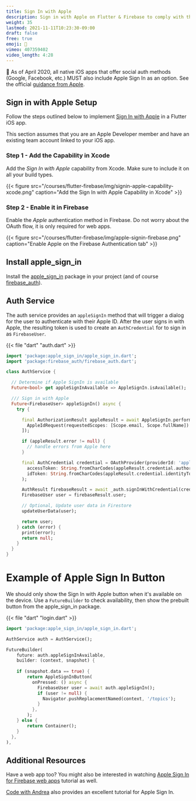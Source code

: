 ```yaml
---
title: Sign In with Apple
description: Sign in with Apple on Flutter & Firebase to comply with the latest iOS requirements
weight: 35
lastmod: 2021-11-11T10:23:30-09:00
draft: false
free: true
emoji: 🍎
vimeo: 407359402
video_length: 4:28
---
```


🚨 As of April 2020, all native iOS apps that offer social auth methods (Google, Facebook, etc.) MUST also include Apple Sign In as an option. See the official [guidance from Apple](https://developer.apple.com/app-store/review/guidelines/#sign-in-with-apple). 

## Sign in with Apple Setup

Follow the steps outlined below to implement [Sign In with Apple](https://developer.apple.com/sign-in-with-apple/) in a Flutter iOS app.

This section assumes that you are an Apple Developer member and have an existing team account linked to your iOS app. 

### Step 1 - Add the Capability in Xcode

Add the *Sign In with Apple* capability from Xcode. Make sure to include it on all your build types. 

{{< figure src="/courses/flutter-firebase/img/signin-apple-capability-xcode.png" caption="Add the Sign In with Apple Capability in Xcode" >}}

### Step 2 - Enable it in Firebase

Enable the *Apple* authentication method in Firebase. Do not worry about the OAuth flow, it is only required for web apps. 

{{< figure src="/courses/flutter-firebase/img/apple-signin-firebase.png" caption="Enable Apple on the Firebase Authentication tab" >}}


## Install apple_sign_in

Install the [apple_sign_in](https://pub.dev/packages/apple_sign_in) package in your project (and of course [firebase_auth](https://pub.dev/packages/firebase_auth)).


## Auth Service

The auth service provides an `appleSignIn` method that will trigger a dialog for the user to authenticate with their Apple ID. After the user signs in with Apple, the resulting token is used to create an `AuthCredential` for to sign in as `FirebaseUser`. 

{{< file "dart" "auth.dart" >}}
```dart
import 'package:apple_sign_in/apple_sign_in.dart';
import 'package:firebase_auth/firebase_auth.dart';

class AuthService {

  // Determine if Apple SignIn is available
  Future<bool> get appleSignInAvailable => AppleSignIn.isAvailable();

  /// Sign in with Apple
  Future<FirebaseUser> appleSignIn() async {
    try {

      final AuthorizationResult appleResult = await AppleSignIn.performRequests([
        AppleIdRequest(requestedScopes: [Scope.email, Scope.fullName])
      ]);

      if (appleResult.error != null) {
        // handle errors from Apple here
      }

      final AuthCredential credential = OAuthProvider(providerId: 'apple.com').getCredential(
        accessToken: String.fromCharCodes(appleResult.credential.authorizationCode),
        idToken: String.fromCharCodes(appleResult.credential.identityToken),
      );

      AuthResult firebaseResult = await _auth.signInWithCredential(credential);
      FirebaseUser user = firebaseResult.user;

      // Optional, Update user data in Firestore
      updateUserData(user);

      return user;
    } catch (error) {
      print(error);
      return null;
    }
  }
}
```

# Example of Apple Sign In Button

We should only show the Sign In with Apple button when it's available on the device. Use a `FutureBuilder` to check availability, then show the prebuilt button from the apple_sign_in package. 

{{< file "dart" "login.dart" >}}
```dart
import 'package:apple_sign_in/apple_sign_in.dart';

AuthService auth = AuthService();

FutureBuilder(
    future: auth.appleSignInAvailable,
    builder: (context, snapshot) {
    
    if (snapshot.data == true) {
        return AppleSignInButton(
          onPressed: () async { 
            FirebaseUser user = await auth.appleSignIn();
            if (user != null) {
              Navigator.pushReplacementNamed(context, '/topics');
            }
          },
        );
    } else {
        return Container();
    }
  },
),
```

## Additional Resources

Have a web app too? You might also be interested in watching [Apple Sign In for Firebase web apps](https://fireship.io/lessons/apple-signin-with-firebase-tutorial/) tutorial as well.

[Code with Andrea](https://codewithandrea.com/videos/2020-01-20-apple-sign-in-flutter-firebase/) also provides an excellent tutorial for Apple Sign In.  